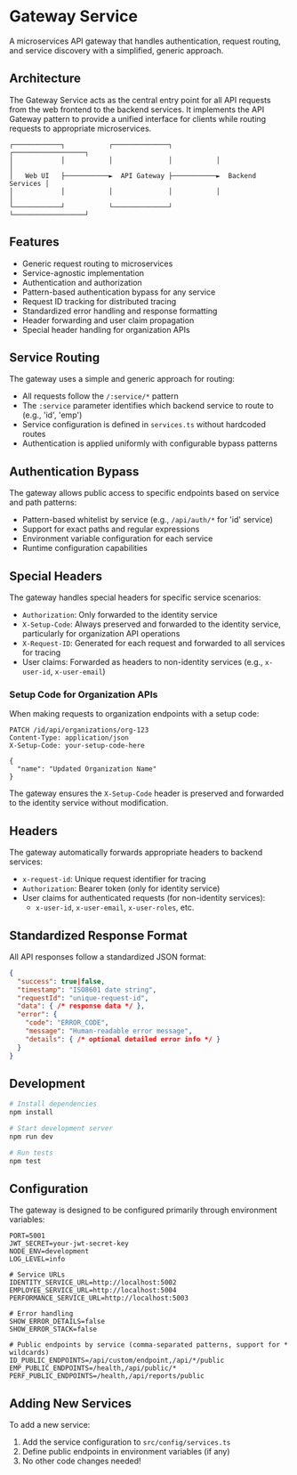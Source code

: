# Gateway Service

A microservices API gateway that handles authentication, request routing, and service discovery with a simplified, generic approach.

## Architecture

The Gateway Service acts as the central entry point for all API requests from the web frontend to the backend services. It implements the API Gateway pattern to provide a unified interface for clients while routing requests to appropriate microservices.

```
┌────────────┐           ┌──────────────┐           ┌──────────────────┐
│            │           │              │           │                  │
│   Web UI   ├───────────►  API Gateway ├───────────►  Backend Services │
│            │           │              │           │                  │
└────────────┘           └──────────────┘           └──────────────────┘
```

## Features

- Generic request routing to microservices
- Service-agnostic implementation
- Authentication and authorization
- Pattern-based authentication bypass for any service
- Request ID tracking for distributed tracing
- Standardized error handling and response formatting
- Header forwarding and user claim propagation
- Special header handling for organization APIs

## Service Routing

The gateway uses a simple and generic approach for routing:

- All requests follow the `/:service/*` pattern
- The `:service` parameter identifies which backend service to route to (e.g., 'id', 'emp')
- Service configuration is defined in `services.ts` without hardcoded routes
- Authentication is applied uniformly with configurable bypass patterns

## Authentication Bypass

The gateway allows public access to specific endpoints based on service and path patterns:

- Pattern-based whitelist by service (e.g., `/api/auth/*` for 'id' service)
- Support for exact paths and regular expressions
- Environment variable configuration for each service
- Runtime configuration capabilities

## Special Headers

The gateway handles special headers for specific service scenarios:

- `Authorization`: Only forwarded to the identity service
- `X-Setup-Code`: Always preserved and forwarded to the identity service, particularly for organization API operations
- `X-Request-ID`: Generated for each request and forwarded to all services for tracing
- User claims: Forwarded as headers to non-identity services (e.g., `x-user-id`, `x-user-email`)

### Setup Code for Organization APIs

When making requests to organization endpoints with a setup code:

```http
PATCH /id/api/organizations/org-123
Content-Type: application/json
X-Setup-Code: your-setup-code-here

{
  "name": "Updated Organization Name"
}
```

The gateway ensures the `X-Setup-Code` header is preserved and forwarded to the identity service without modification.

## Headers

The gateway automatically forwards appropriate headers to backend services:

- `x-request-id`: Unique request identifier for tracing
- `Authorization`: Bearer token (only for identity service)
- User claims for authenticated requests (for non-identity services):
    - `x-user-id`, `x-user-email`, `x-user-roles`, etc.

## Standardized Response Format

All API responses follow a standardized JSON format:

```json
{
  "success": true|false,
  "timestamp": "ISO8601 date string",
  "requestId": "unique-request-id",
  "data": { /* response data */ },
  "error": {
    "code": "ERROR_CODE",
    "message": "Human-readable error message",
    "details": { /* optional detailed error info */ }
  }
}
```

## Development

```bash
# Install dependencies
npm install

# Start development server
npm run dev

# Run tests
npm test
```

## Configuration

The gateway is designed to be configured primarily through environment variables:

```env
PORT=5001
JWT_SECRET=your-jwt-secret-key
NODE_ENV=development
LOG_LEVEL=info

# Service URLs
IDENTITY_SERVICE_URL=http://localhost:5002
EMPLOYEE_SERVICE_URL=http://localhost:5004
PERFORMANCE_SERVICE_URL=http://localhost:5003

# Error handling
SHOW_ERROR_DETAILS=false
SHOW_ERROR_STACK=false

# Public endpoints by service (comma-separated patterns, support for * wildcards)
ID_PUBLIC_ENDPOINTS=/api/custom/endpoint,/api/*/public
EMP_PUBLIC_ENDPOINTS=/health,/api/public/*
PERF_PUBLIC_ENDPOINTS=/health,/api/reports/public
```

## Adding New Services

To add a new service:

1. Add the service configuration to `src/config/services.ts`
2. Define public endpoints in environment variables (if any)
3. No other code changes needed!

